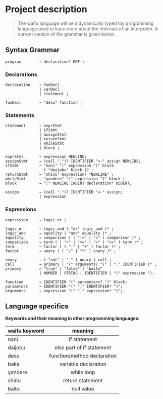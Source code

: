 # Project description

> The waifu language will be a dynamically typed toy programming language used to learn more about the internals of an interpreter.
> A current version of the grammar is given below.

## Syntax Grammar

```ebnf
program        → declaration* EOF ;
```

### Declarations

```ebnf
declaration    → funDecl
               | varDecl
               | statement ;

funDecl        → "desu" function ;
```

[comment]: <> (after varDecl and statements instead of NEWLINE tokens i should probably also allow EOF tokens aswell.)

### Statements

```ebnf
statement      → exprStmt
               | ifStmt
               | assignStmt
               | returnStmt
               | whileStmt
               | block ;

exprStmt       → expression NEWLINE;
assignStmt     → (call ".")? IDENTIFIER "<-" assign NEWLINE;
ifStmt         → "nani" "(" expression ")" block
                 ( "daijobu" block )? ;
returnStmt     → "shinu" expression? "NEWLINE" ;
whileStmt      → "yandere" "(" expression ")" block ;
block          → ":" NEWLINE INDENT declaration* DEDENT;

assign         → (call ".")? IDENTIFIER "<-" assign;
               | expression
```

### Expressions

```ebnf
expression     → logic_or ;

logic_or       → logic_and ( "or" logic_and )* ;
logic_and      → equality ( "and" equality )* ;
equality       → comparison ( ( "!=" | "=" ) comparison )* ;
comparison     → term ( ( ">" | ">=" | "<" | "<=" ) term )* ;
term           → factor ( ( "-" | "+" ) factor )* ;
factor         → unary ( ( "/" | "*" ) unary )* ;

unary          → ( "not" | "-" ) unary | call ;
call           → primary ( "(" arguments? ")" | "." IDENTIFIER )* ;
primary        → "true" | "false" | "baito"
               | NUMBER | STRING | IDENTIFIER | "(" expression ");

function       → IDENTIFIER "(" parameters? ")" block;
parameters     → IDENTIFIER "(" "," IDENTIFIER* ")";
arguments      → expression "(" "," expression* ")";
```

## Language specifics

**Keywords and their meaning in other programming languages:**

| waifu keyword |           meaning           |
| ------------- | :-------------------------: |
| nani          |        if statement         |
| daijobu       |  else part of if statement  |
| desu          | function/method declaration |
| baka          |    variable declaration     |
| yandere       |         while loop          |
| shinu         |      return statement       |
| baito         |         null value          |
